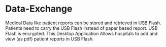 ﻿# Data-Exchange
Medical Data like patient reports can be stored and retrieved in USB Flash. Patients need to carry the USB Flash instead of paper based report. USB Flash is encrypted. This Desktop Application Allows hospitals to add and view (as pdf) patient reports in USB Flash.
